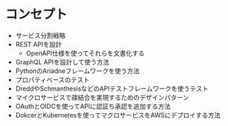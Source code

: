 # コンセプト

- サービス分割戦略
- REST APIを設計
  - OpenAPI仕様を使ってそれらを文書化する
- GraphQL APIを設計して使う方法
- PythonのAriadneフレームワークを使う方法
- プロパティベースのテスト
- DreddやSchmanthesisなどのAPIテストフレームワークを使うテスト
- マイクロサービスで疎結合を実現するためのデザインパターン
- OAuthとOIDCを使ってAPIに認証ち承認を追加する方法
- DokcerとKubernetesを使ってマクロサービスをAWSにデプロイする方法
